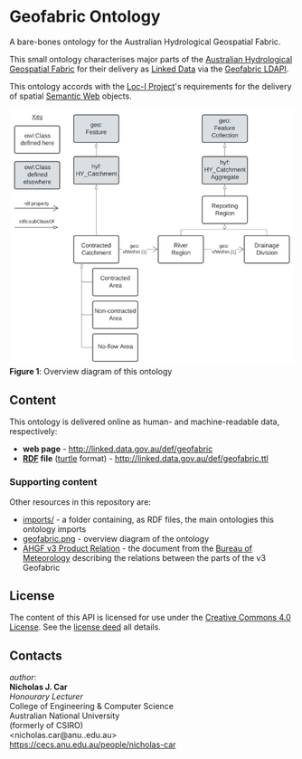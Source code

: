 # Geofabric Ontology
A bare-bones ontology for the Australian Hydrological Geospatial Fabric.

This small ontology characterises major parts of the [Australian Hydrological Geospatial Fabric](http://www.bom.gov.au/water/geofabric/) for their delivery as [Linked Data](https://www.w3.org/wiki/LinkedData) via the [Geofabric LDAPI](http://linked.data.gov.au/dataset/geofabric).

This ontology accords with the [Loc-I Project](http://locationindex.org)'s requirements for the delivery of spatial [Semantic Web](https://www.w3.org/standards/semanticweb/) objects.

![](geofabric.png)  
**Figure 1**: Overview diagram of this ontology


## Content
This ontology is delivered online as human- and machine-readable data, respectively:

* **web page** - <http://linked.data.gov.au/def/geofabric>
* **[RDF](https://www.w3.org/2001/sw/wiki/RDF) file** ([turtle](https://www.w3.org/TR/turtle/) format) - <http://linked.data.gov.au/def/geofabric.ttl>

### Supporting content
Other resources in this repository are:

* [imports/](imports/) - a folder containing, as RDF files, the main ontologies this ontology imports
* [geofabric.png](geofabric.png) - overview diagram of the ontology
* [AHGF v3 Product Relation](AHGF_GDB_ProductRelationships_V3_0_release.pdf) - the document from the [Bureau of Meteorology](http://www.bom.gov.au) describing the relations between the parts of the v3 Geofabric


## License
The content of this API is licensed for use under the [Creative Commons 4.0 License](https://creativecommons.org/licenses/by/4.0/). See the [license deed](LICENSE) all details.


## Contacts
*author*:  
**Nicholas J. Car**  
*Honourary Lecturer*  
College of Engineering & Computer Science  
Australian National University  
(formerly of CSIRO)  
<nicholas.car@anu..edu.au>  
<https://cecs.anu.edu.au/people/nicholas-car>
